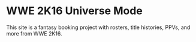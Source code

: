 # WWE 2K16 Universe Mode
This site is a fantasy booking project with rosters, title histories, PPVs, and more from WWE 2K16.